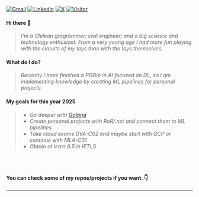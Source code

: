    <a href="mailto:s.cardenasbadilla@gmail.com">![Gmail](https://img.shields.io/twitter/url?label=Gmail&logo=Gmail&style=social&url=https%3A%2F%2Fmailto%3Ascardenasb%40gmail.com)</a>
   <a href="https://www.linkedin.com/in/sebasti%C3%A1n-c%C3%A1rdenas/">![Linkedin](https://img.shields.io/twitter/url?label=Linkedin&logo=LinkedIn&style=social&url=https%3A%2F%2Fwww.linkedin.com%2Fin%2Fsebasti%25C3%25A1n-c%25C3%25A1rdenas%2F)</a>
   <a href="https://twitter.com/secardena">![X](https://img.shields.io/twitter/url?label=&style=social&url=https%3A%2F%2Ftwitter.com%2FBadillaCardenas)</a>
   <a href="https://www.github.com/scardenasb">![Visitor](https://visitor-badge.laobi.icu/badge?page_id=scardenas.scardenasb)</a>
  
#### **Hi there 👋**
  > *I'm a Chilean grogrammer; civil engineer; and a big science and technology enthusiast. From a very young age I had more fun playing with the circuits of my toys than with the toys themselves.*
  
#### **What do I do?**
  > *Recently I have finished a PGDip in AI focused on DL, so I am implementing knowledge by creating ML pipelines for personal projects.*
  
#### **My goals for this year 2025**
  > - *Go deeper with [Golang](https://www.go.dev)*
  > - *Create personal projects with RoR/.net and connect them to ML pipelines*
  > - *Take cloud exams DVA-C02 and maybe start with GCP or continue with MLA-C01*
  > - *Obtain at least 6.5 in IETLS*

<br></br>

#### **You can check some of my repos/projects if you want. 👇**
---

<!---
<a href="https://github.com/scardenasb/web-scrapper-in">
 <img src="https://github-readme-stats.vercel.app/api/pin/?username=scardenasb&repo=web-scrapper-in&theme=dracula"/>
</a>
<a href="https://github.com/scardenasb/in-jobs-api">
 <img src="https://github-readme-stats.vercel.app/api/pin/?username=scardenasb&repo=in-jobs-api&theme=dracula"/>
</a>
<a href="https://github.com/scardenasb/converter">
 <img src="https://github-readme-stats.vercel.app/api/pin/?username=scardenasb&repo=converter&theme=dracula"/>
</a>
<a href="https://github.com/scardenasb/url-shortener">
 <img src="https://github-readme-stats.vercel.app/api/pin/?username=scardenasb&repo=url-shortener&theme=dracula"/>
</a>
-->
